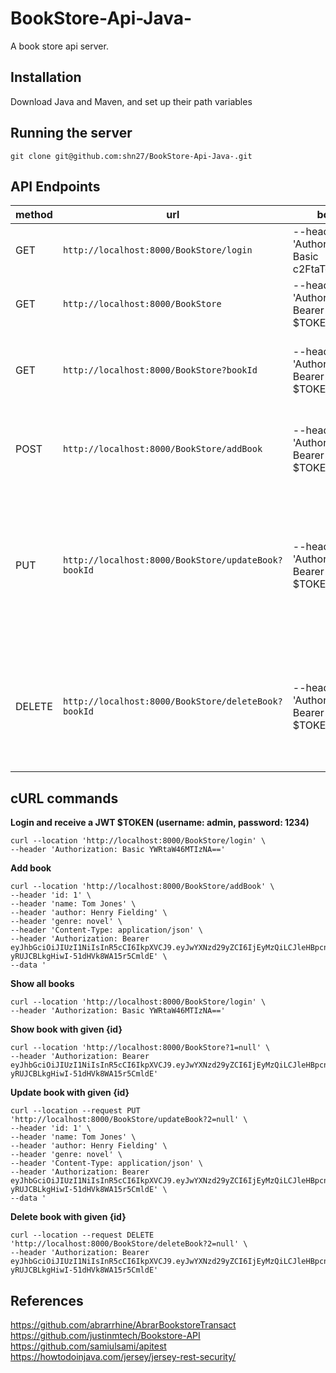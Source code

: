# BookStore-Api-Java-
A book store api server.

**Installation**
-----------------------------------------------------------------
Download Java and Maven, and set up their path variables

**Running the server**
-----------------------------------------------------------------
```git clone git@github.com:shn27/BookStore-Api-Java-.git```


**API Endpoints**
-----------------------------------------------------------------
|method|url|body|action
|-----|----|---|---|
|GET| `http://localhost:8000/BookStore/login` | --header 'Authorization: Basic c2FtaToxMjM0' | returns a JWT token $TOKEN|
|GET| `http://localhost:8000/BookStore` | --header 'Authorization: Bearer $TOKEN' | returns all the books.|
|GET| `http://localhost:8000/BookStore?bookId` | --header 'Authorization: Bearer $TOKEN' | return a single book where Id = bookId.|
|POST| `http://localhost:8000/BookStore/addBook` | --header 'Authorization: Bearer $TOKEN' | Add the book. Return the addded book.|
|PUT| `http://localhost:8000/BookStore/updateBook?bookId` | --header 'Authorization: Bearer $TOKEN' | Update the book the book if bookId is present. Return the updated book.|
|DELETE| `http://localhost:8000/BookStore/deleteBook?bookId` | --header 'Authorization: Bearer $TOKEN' | Delete the book the book if bookId is present. Return void.|

**cURL commands**
-----------------------------------------------------------------
**Login and receive a JWT $TOKEN (username: admin, password: 1234)**
```
curl --location 'http://localhost:8000/BookStore/login' \
--header 'Authorization: Basic YWRtaW46MTIzNA=='
```
**Add book**
```
curl --location 'http://localhost:8000/BookStore/addBook' \
--header 'id: 1' \
--header 'name: Tom Jones' \
--header 'author: Henry Fielding' \
--header 'genre: novel' \
--header 'Content-Type: application/json' \
--header 'Authorization: Bearer eyJhbGciOiJIUzI1NiIsInR5cCI6IkpXVCJ9.eyJwYXNzd29yZCI6IjEyMzQiLCJleHBpcnlfdGltZSI6MTY5OTk1NDM1MywidXNlcm5hbWUiOiJhZG1pbiJ9.WK4GrfQIge-yRUJCBLkgHiwI-51dHVk8WA15r5CmldE' \
--data '
```


**Show all books**
```
curl --location 'http://localhost:8000/BookStore/login' \
--header 'Authorization: Basic YWRtaW46MTIzNA=='
```

**Show book with given {id}**
```
curl --location 'http://localhost:8000/BookStore?1=null' \
--header 'Authorization: Bearer eyJhbGciOiJIUzI1NiIsInR5cCI6IkpXVCJ9.eyJwYXNzd29yZCI6IjEyMzQiLCJleHBpcnlfdGltZSI6MTY5OTk1NDM1MywidXNlcm5hbWUiOiJhZG1pbiJ9.WK4GrfQIge-yRUJCBLkgHiwI-51dHVk8WA15r5CmldE'
```

**Update book with given {id}**
```
curl --location --request PUT 'http://localhost:8000/BookStore/updateBook?2=null' \
--header 'id: 1' \
--header 'name: Tom Jones' \
--header 'author: Henry Fielding' \
--header 'genre: novel' \
--header 'Content-Type: application/json' \
--header 'Authorization: Bearer eyJhbGciOiJIUzI1NiIsInR5cCI6IkpXVCJ9.eyJwYXNzd29yZCI6IjEyMzQiLCJleHBpcnlfdGltZSI6MTY5OTk1NDM1MywidXNlcm5hbWUiOiJhZG1pbiJ9.WK4GrfQIge-yRUJCBLkgHiwI-51dHVk8WA15r5CmldE' \
--data '
```
**Delete book with given {id}**
```
curl --location --request DELETE 'http://localhost:8000/BookStore/deleteBook?2=null' \
--header 'Authorization: Bearer eyJhbGciOiJIUzI1NiIsInR5cCI6IkpXVCJ9.eyJwYXNzd29yZCI6IjEyMzQiLCJleHBpcnlfdGltZSI6MTY5OTk1NDM1MywidXNlcm5hbWUiOiJhZG1pbiJ9.WK4GrfQIge-yRUJCBLkgHiwI-51dHVk8WA15r5CmldE'
```
**References**
-----------------------------------------------------------------
https://github.com/abrarrhine/AbrarBookstoreTransact </br>
https://github.com/justinmtech/Bookstore-API </br>
https://github.com/samiulsami/apitest </br>
https://howtodoinjava.com/jersey/jersey-rest-security/ </br>

